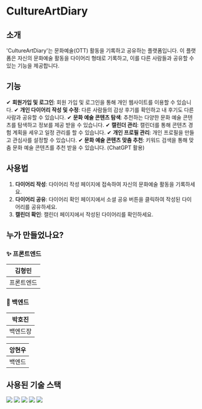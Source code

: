 # CultureArtDiary

## 소개
'CultureArtDiary'는 문화예술(OTT) 활동을 기록하고 공유하는 플랫폼입니다. 이 플랫폼은 자신의 문화예술 활동을 다이어리 형태로 기록하고, 이를 다른 사람들과 공유할 수 있는 기능을 제공합니다.

## 기능
✔ **회원가입 및 로그인**: 회원 가입 및 로그인을 통해 개인 웹사이트를 이용할 수 있습니다.
✔ **개인 다이어리 작성 및 수정**: 다른 사람들의 감상 후기를 확인하고 내 후기도 다른 사람과 공유할 수 있습니다.
✔ **문화 예술 콘텐츠 탐색**: 추천하는 다양한 문화 예술 콘텐츠를 탐색하고 정보를 제공 받을 수 있습니다.
✔ **캘린더 관리**: 캘린더를 통해 콘텐츠 경험 계획을 세우고 일정 관리를 할 수 있습니다.
✔ **개인 프로필 관리**: 개인 프로필을 만들고 관심사를 설정할 수 있습니다.
✔ **문화 예술 콘텐츠 맞춤 추천**: 키워드 검색을 통해 맞춤 문화 예술 콘텐츠를 추천 받을 수 있습니다. (ChatGPT 활용)

## 사용법
1. **다이어리 작성**: 다이어리 작성 페이지에 접속하여 자신의 문화예술 활동을 기록하세요.
2. **다이어리 공유**: 다이어리 확인 페이지에서 소셜 공유 버튼을 클릭하여 작성된 다이어리를 공유하세요.
3. **캘린더 확인**: 캘린더 페이지에서 작성된 다이어리를 확인하세요.

## 누가 만들었나요?
### ✨ 프론트엔드
|김형민|
|:---:|
|프론트엔드|


### 🔨 백엔드
|<b>박호진</b>|
|:---:|
|백엔드장|

|앙현우|
|:---:|
|백엔드|

## 사용된 기술 스택

<img src="https://img.shields.io/badge/HTML5-E34F26?style=for-the-badge&logo=HTML5&logoColor=white"> 
<img src="https://img.shields.io/badge/CSS3-1572B6?style=for-the-badge&logo=CSS3&logoColor=white"> 
<img src="https://img.shields.io/badge/JavaScript-F7DF1E?style=for-the-badge&logo=JavaScript&logoColor=white"> 
<img src="https://img.shields.io/badge/TypeScript-3178C6?style=for-the-badge&logo=TypeScript&logoColor=white"> 
<img src="https://img.shields.io/badge/MongoDB-47A248?style=for-the-badge&logo=MongoDB&logoColor=white">
